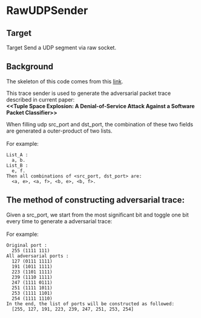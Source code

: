 # RawUDPSender
## Target
Target Send a UDP segment via raw socket.

## Background

The skeleton of this code comes from this [link](https://blog.csdn.net/luchengtao11/article/details/73878760).

This trace sender is used to generate the adversarial packet trace described in current paper:<br>
**<\<Tuple Space Explosion: A Denial-of-Service Attack Against a Software Packet Classifier\>>**

When filling udp src_port and dst_port, the combination of these two fields are generated a outer-product of two lists.<br><br>
For example:
```
List_A : 
  a, b.
List_B : 
  e, f.
Then all combinations of <src_port, dst_port> are:
  <a, e>, <a, f>, <b, e>, <b, f>.
```

## The method of constructing adversarial trace:
Given a src_port, we start from the most significant bit and toggle one bit every time to generate a adversarial trace:<br><br>
For example:
```
Original port : 
  255 (1111 111)
All adversarial ports :
  127 (0111 1111)
  191 (1011 1111)
  223 (1101 1111)
  239 (1110 1111)
  247 (1111 0111)
  251 (1111 1011)
  253 (1111 1101)
  254 (1111 1110)
In the end, the list of ports will be constructed as followed:
  [255, 127, 191, 223, 239, 247, 251, 253, 254]
```
